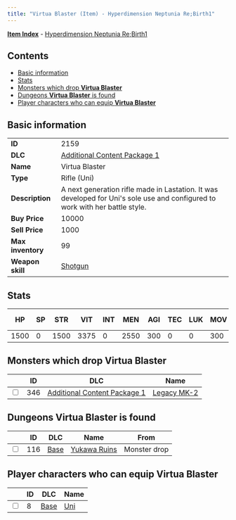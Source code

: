 ```yaml
---
title: "Virtua Blaster (Item) - Hyperdimension Neptunia Re;Birth1"
---
```


[**Item Index**](/neptunia/rb1/item/index.html) - [Hyperdimension Neptunia Re;Birth1](/neptunia/rb1)

## Contents

- [Basic information](#basic-information)
- [Stats](#stats)
- [Monsters which drop **Virtua Blaster**](#monsters-which-drop-virtua-blaster)
- [Dungeons **Virtua Blaster** is found](#dungeons-virtua-blaster-is-found)
- [Player characters who can equip **Virtua Blaster**](#player-characters-who-can-equip-virtua-blaster)

## Basic information

|   |   |
| -- | -- |
| **ID** | 2159 |
| **DLC** | [Additional Content Package 1](/neptunia/rb1/dlc/10-pack1.html) |
| **Name** | Virtua Blaster |
| **Type** | Rifle (Uni) |
| **Description** | A next generation rifle made in Lastation. It was developed for Uni's sole use and configured to work with her battle style. |
| **Buy Price** | 10000 |
| **Sell Price** | 1000 |
| **Max inventory** | 99 |
| **Weapon skill** | [Shotgun](/neptunia/rb1/skill/1-1503-shotgun.html) |


## Stats

| HP | SP | STR | VIT | INT | MEN | AGI | TEC | LUK | MOV | Fire res. | Ice res. | Wind res. | Lightning res. |
| -- | -- | --- | --- | --- | --- | --- | --- | --- | --- | --------- | -------- | --------- | -------------- |
| 1500 | 0 | 1500 | 3375 | 0 | 2550 | 300 | 0 | 0 | 300 | 0 | 0 | 0 | 0 |


## Monsters which drop **Virtua Blaster**

|    | ID | DLC | Name |
| -- | -- | --- | ---- |
| <input type="checkbox" id="rb1-monster-10-346" class="trackbox" /> | 346 | [Additional Content Package 1](/neptunia/rb1/dlc/10-pack1.html) | [Legacy MK-2](/neptunia/rb1/monster/10-346-legacy-mk-2.html) |


## Dungeons **Virtua Blaster** is found

|    | ID | DLC | Name | From |
| -- | -- | --- | ---- | ---- |
| <input type="checkbox" id="rb1-dungeon-1-116" class="trackbox" /> | 116 | [Base](/neptunia/rb1/dlc/1-base.html) | [Yukawa Ruins](/neptunia/rb1/dungeon/1-116-yukawa-ruins.html) | Monster drop |


## Player characters who can equip **Virtua Blaster**

|    | ID | DLC | Name |
| -- | -- | --- | ---- |
| <input type="checkbox" id="rb1-player-1-8" class="trackbox" /> | 8 | [Base](/neptunia/rb1/dlc/1-base.html) | [Uni](/neptunia/rb1/player/1-8-uni.html) |
